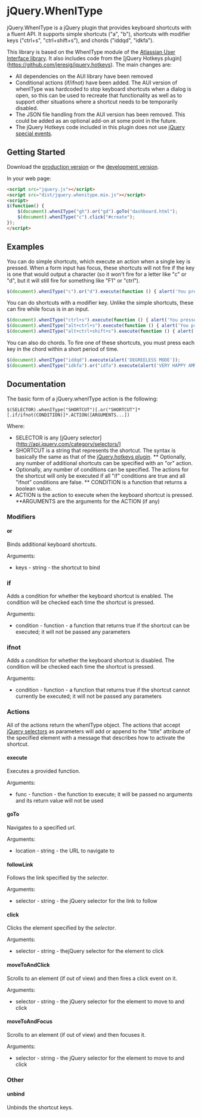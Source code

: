 # jQuery.WhenIType

jQuery.WhenIType is a jQuery plugin that provides keyboard shortcuts with a fluent API.  It supports simple shortcuts ("a", "b"), shortcuts with modifier keys ("ctrl+s", "ctrl+shift+s"), and chords ("iddqd", "idkfa").

This library is based on the WhenIType module of the [Atlassian User Interface library](https://bitbucket.org/atlassian/aui/).  It also includes code from the [jQuery Hotkeys plugin] (https://github.com/jeresig/jquery.hotkeys).  The main changes are:
* All dependencies on the AUI library have been removed
* Conditional actions (if/ifnot) have been added.  The AUI version of whenIType was hardcoded to stop keyboard shortcuts when a dialog is open, so this can be used to recreate that functionality as well as to support other situations where a shortcut needs to be temporarily disabled.
* The JSON file handling from the AUI version has been removed.  This could be added as an optional add-on at some point in the future.
* The jQuery Hotkeys code included in this plugin does not use [jQuery special events](http://benalman.com/news/2010/03/jquery-special-events/).

## Getting Started
Download the [production version][min] or the [development version][max].

[min]: https://raw.github.com/whenitype/jquery.whenitype/master/dist/whenitype.min.js
[max]: https://raw.github.com/whenitype/jquery.whenitype/master/dist/whenitype.js

In your web page:

```html
<script src="jquery.js"></script>
<script src="dist/jquery.whenitype.min.js"></script>
<script>
$(function() {
	$(document).whenIType("gh").or("gd").goTo("dashboard.html");
	$(document).whenIType("c").click("#create");
});
</script>
```

## Examples

You can do simple shortcuts, which execute an action when a single key is pressed.  When a form input has focus, these shortcuts will not fire if the key is one that would output a character (so it won't fire for a letter like "c" or "d", but it will still fire for something like "F1" or "ctrl").

```javascript
$(document).whenIType("c").or("d").execute(function () { alert('You pressed "c" or "d".'); });
```

You can do shortcuts with a modifier key.  Unlike the simple shortcuts, these can fire while focus is in an input.

```javascript
$(document).whenIType("ctrl+s").execute(function () { alert('You pressed "ctrl+s".'); });
$(document).whenIType("alt+ctrl+s").execute(function () { alert('You pressed "alt+ctrl+s".'); });
$(document).whenIType("alt+ctrl+shift+s").execute(function () { alert('You pressed "ctrl+alt+shift+s".'); });
```

You can also do chords.  To fire one of these shortcuts, you must press each key in the chord within a short period of time.

```javascript
$(document).whenIType("iddqd").execute(alert('DEGREELESS MODE'));
$(document).whenIType("idkfa").or("idfa").execute(alert('VERY HAPPY AMMO ADDED'));
```

## Documentation

The basic form of a jQuery.whenIType action is the following:

```
$(SELECTOR).whenIType("SHORTCUT")[.or("SHORTCUT"]*[.if/ifnot(CONDITION)]*.ACTION([ARGUMENTS...])
```

Where:
* SELECTOR is any [jQuery selector](http://api.jquery.com/category/selectors/]
* SHORTCUT is a string that represents the shortcut.  The syntax is basically the same as that of the [jQuery.hotkeys plugin](https://github.com/jeresig/jquery.hotkeys).
** Optionally, any number of additional shortcuts can be specified with an "or" action.
* Optionally, any number of conditions can be specified.  The actions for the shortcut will only be executed if all "if" conditions are true and all "ifnot" conditions are false.
** CONDITION is a function that returns a boolean value.
* ACTION is the action to execute when the keyboard shortcut is pressed.
**ARGUMENTS are the arguments for the ACTION (if any)

### Modifiers

#### or

Binds additional keyboard shortcuts.

Arguments:
* keys - string - the shortcut to bind

### if
Adds a condition for whether the keyboard shortcut is enabled.  The condition will be checked each time the shortcut is pressed.

Arguments:
* condition - function - a function that returns true if the shortcut can be executed; it will not be passed any parameters

### ifnot
Adds a condition for whether the keyboard shortcut is disabled.  The condition will be checked each time the shortcut is pressed.

Arguments:
* condition - function - a function that returns true if the shortcut cannot currently be executed; it will not be passed any parameters



### Actions

All of the actions return the whenIType object.  The actions that accept [jQuery selectors](http://api.jquery.com/category/selectors/) as parameters will add or append to the "title" attribute of the specified element with a message that describes how to activate the shortcut.

#### execute
Executes a provided function.

Arguments:
* func - function - the function to execute; it will be passed no arguments and its return value will not be used


#### goTo
Navigates to a specified _url_.

Arguments:
* location - string - the URL to navigate to


#### followLink
Follows the link specified by the _selector_.

Arguments:
* selector - string - the jQuery selector for the link to follow


#### click
Clicks the element specified by the _selector_.

Arguments:
* selector - string - thejQuery selector for the element to click


#### moveToAndClick
Scrolls to an element (if out of view) and then fires a click event on it.

Arguments:
* selector - string - the jQuery selector for the element to move to and click

#### moveToAndFocus
Scrolls to an element (if out of view) and then focuses it.

Arguments:
* selector - string - the jQuery selector for the element to move to and click



### Other

#### unbind
Unbinds the shortcut keys.
